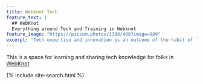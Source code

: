 ```yaml
---
title: Webknot Tech 
feature_text: |
  ## WebKnot 
  Everything around Tech and Training in Webknot
feature_image: "https://picsum.photos/1300/400?image=989"
excerpt: "Tech expertise and innovation is an outcome of the habit of learning, procticing and sharing knowledge."
---
```


This is a space for learning and sharing tech knowledge for folks in [WebKnot](https://webknot.in)

{% include site-search.html %}

<!-- {% include nav-footer.html %} -->